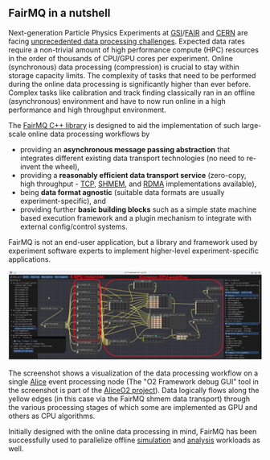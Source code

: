 ## FairMQ in a nutshell

Next-generation Particle Physics Experiments at [GSI](https://www.gsi.de)/[FAIR](https://www.gsi.de/forschungbeschleuniger/fair) and [CERN](https://home.web.cern.ch/) are facing [unprecedented data processing challenges](https://doi.org/10.1051/epjconf/201921405010). Expected data rates require a non-trivial amount of high performance compute (HPC) resources in the order of thousands of CPU/GPU cores per experiment. Online (synchronous) data processing (compression) is crucial to stay within storage capacity limits. The complexity of tasks that need to be performed during the online data processing is significantly higher than ever before. Complex tasks like calibration and track finding classically ran in an offline (asynchronous) environment and have to now run online in a high performance and high throughput environment.

The [FairMQ C++ library](https://github.com/FairRootGroup/FairMQ/) is designed to aid the implementation of such large-scale online data processing workflows by

- providing an **asynchronous message passing abstraction** that integrates different existing data transport technologies (no need to re-invent the wheel),
- providing a **reasonably efficient data transport service** (zero-copy, high throughput - [TCP](https://zeromq.org/), [SHMEM](https://doi.org/10.1051/epjconf/201921405029), and [RDMA](https://doi.org/10.1051/epjconf/201921405022) implementations available),
- being **data format agnostic** (suitable data formats are usually experiment-specific), and
- providing further **basic building blocks** such as a simple state machine based execution framework and a plugin mechanism to integrate with external config/control systems.

FairMQ is not an end-user application, but a library and framework used by experiment software experts to implement higher-level experiment-specific applications.

![Screenshot of AliceO2 Debug GUI showing the data processing workflow of a single event processing node](./AliceO2DebugGUIScreenshotEPN.png)

The screenshot shows a visualization of the data processing workflow on a single [Alice](https://home.cern/science/experiments/alice) event processing node (The "O2 Framework debug GUI" tool in the screenshot is part of the [AliceO2 project](https://aliceo2group.github.io/AliceO2/)). Data logically flows along the yellow edges (in this case via the FairMQ shmem data transport) through the various processing stages of which some are implemented as GPU and others as CPU algorithms.

Initially designed with the online data processing in mind, FairMQ has been successfully used to parallelize offline [simulation](https://doi.org/10.1051/epjconf/201921402029) and [analysis](https://doi.org/10.1051/epjconf/201921405045) workloads as well.
